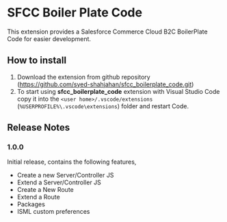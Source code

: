 # SFCC Boiler Plate Code

This extension provides a Salesforce Commerce Cloud B2C BoilerPlate Code for easier development.

## How to install

1. Download the extension from github repository (https://github.com/syed-shahjahan/sfcc_boilerplate_code.git)
2. To start using **sfcc_boilerplate_code** extension with Visual Studio Code copy it into the `<user home>/.vscode/extensions` (`%USERPROFILE%\.vscode\extensions`) folder and restart Code.

## Release Notes

### 1.0.0

Initial release, contains the following features,
* Create a new Server/Controller JS
* Extend a Server/Controller JS
* Create a New Route
* Extend a Route
* Packages
* ISML custom preferences
